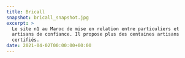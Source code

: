 ```yaml
---
title: Bricall
snapshot: bricall_snapshot.jpg
excerpt: >
  Le site n1 au Maroc de mise en relation entre particuliers et
  artisans de confiance. Il propose plus des centaines artisans
  certifiés.
date: 2021-04-02T00:00:00+00:00
---
```

